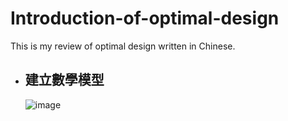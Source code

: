 # Introduction-of-optimal-design
This is my review of optimal design written in Chinese.

- ## 建立數學模型
  ![image](https://github.com/ccjameslai/Introduction-of-optimal-design/figure/p1.JPG)

